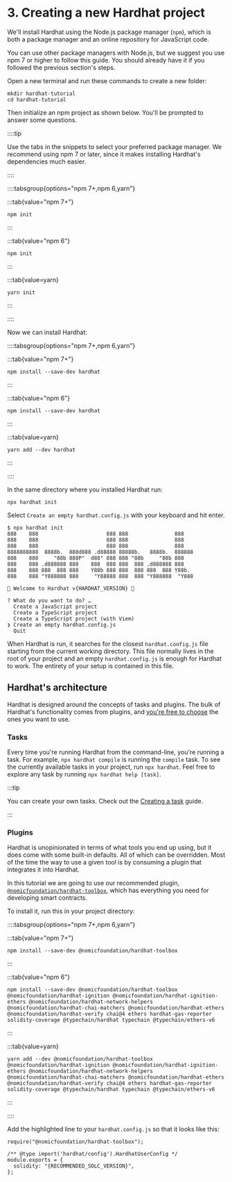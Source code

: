 # 3. Creating a new Hardhat project

We'll install Hardhat using the Node.js package manager (`npm`), which is both a package manager and an online repository for JavaScript code.

You can use other package managers with Node.js, but we suggest you use npm 7 or higher to follow this guide. You should already have it if you followed the previous section's steps.

Open a new terminal and run these commands to create a new folder:

```
mkdir hardhat-tutorial
cd hardhat-tutorial
```

Then initialize an npm project as shown below. You'll be prompted to answer some questions.

::::tip

Use the tabs in the snippets to select your preferred package manager. We recommend using npm 7 or later, since it makes installing Hardhat's dependencies much easier.

::::

::::tabsgroup{options="npm 7+,npm 6,yarn"}

:::tab{value="npm 7+"}

```
npm init
```

:::

:::tab{value="npm 6"}

```
npm init
```

:::

:::tab{value=yarn}

```
yarn init
```

:::

::::

Now we can install Hardhat:

::::tabsgroup{options="npm 7+,npm 6,yarn"}

:::tab{value="npm 7+"}

```
npm install --save-dev hardhat
```

:::

:::tab{value="npm 6"}

```
npm install --save-dev hardhat
```

:::

:::tab{value=yarn}

```
yarn add --dev hardhat
```

:::

::::

In the same directory where you installed Hardhat run:

```
npx hardhat init
```

Select `Create an empty hardhat.config.js` with your keyboard and hit enter.

```markup{17}
$ npx hardhat init
888    888                      888 888               888
888    888                      888 888               888
888    888                      888 888               888
8888888888  8888b.  888d888 .d88888 88888b.   8888b.  888888
888    888     "88b 888P"  d88" 888 888 "88b     "88b 888
888    888 .d888888 888    888  888 888  888 .d888888 888
888    888 888  888 888    Y88b 888 888  888 888  888 Y88b.
888    888 "Y888888 888     "Y88888 888  888 "Y888888  "Y888

👷 Welcome to Hardhat v{HARDHAT_VERSION} 👷‍

? What do you want to do? …
  Create a JavaScript project
  Create a TypeScript project
  Create a TypeScript project (with Viem)
❯ Create an empty hardhat.config.js
  Quit
```

When Hardhat is run, it searches for the closest `hardhat.config.js` file starting from the current working directory. This file normally lives in the root of your project and an empty `hardhat.config.js` is enough for Hardhat to work. The entirety of your setup is contained in this file.

## Hardhat's architecture

Hardhat is designed around the concepts of tasks and plugins. The bulk of Hardhat's functionality comes from plugins, and [you're free to choose](/hardhat-runner/plugins/) the ones you want to use.

### Tasks

Every time you're running Hardhat from the command-line, you're running a task. For example, `npx hardhat compile` is running the `compile` task. To see the currently available tasks in your project, run `npx hardhat`. Feel free to explore any task by running `npx hardhat help [task]`.

:::tip

You can create your own tasks. Check out the [Creating a task](/guides/create-task.md) guide.

:::

### Plugins

Hardhat is unopinionated in terms of what tools you end up using, but it does come with some built-in defaults. All of which can be overridden. Most of the time the way to use a given tool is by consuming a plugin that integrates it into Hardhat.

In this tutorial we are going to use our recommended plugin, [`@nomicfoundation/hardhat-toolbox`](../hardhat-runner/plugins/nomicfoundation-hardhat-toolbox), which has everything you need for developing smart contracts.

To install it, run this in your project directory:

::::tabsgroup{options="npm 7+,npm 6,yarn"}

:::tab{value="npm 7+"}

```
npm install --save-dev @nomicfoundation/hardhat-toolbox
```

:::

:::tab{value="npm 6"}

```
npm install --save-dev @nomicfoundation/hardhat-toolbox @nomicfoundation/hardhat-ignition @nomicfoundation/hardhat-ignition-ethers @nomicfoundation/hardhat-network-helpers @nomicfoundation/hardhat-chai-matchers @nomicfoundation/hardhat-ethers @nomicfoundation/hardhat-verify chai@4 ethers hardhat-gas-reporter solidity-coverage @typechain/hardhat typechain @typechain/ethers-v6
```

:::

:::tab{value=yarn}

```
yarn add --dev @nomicfoundation/hardhat-toolbox @nomicfoundation/hardhat-ignition @nomicfoundation/hardhat-ignition-ethers @nomicfoundation/hardhat-network-helpers @nomicfoundation/hardhat-chai-matchers @nomicfoundation/hardhat-ethers @nomicfoundation/hardhat-verify chai@4 ethers hardhat-gas-reporter solidity-coverage @typechain/hardhat typechain @typechain/ethers-v6
```

:::

::::

Add the highlighted line to your `hardhat.config.js` so that it looks like this:

```js{1}
require("@nomicfoundation/hardhat-toolbox");

/** @type import('hardhat/config').HardhatUserConfig */
module.exports = {
  solidity: "{RECOMMENDED_SOLC_VERSION}",
};
```
